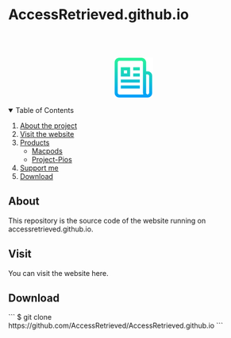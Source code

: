 # AccessRetrieved.github.io

<p align="center">
  <a href="https://github.com/AccessRetrieved/AccessRetrieved.github.io">
    <br><br><br>
    <img src="images/logo.png" alt="Logo" width="80" height="80"> 
  </a>
</p>

<details open="open">
    <summary>Table of Contents</summary>
    <ol>
        <li>
            <a href="#about">About the project</a>
        </li>
        <li>
            <a href="#visit">Visit the website</a>
        </li>
        <li>
            <a href="#products">Products</a>
            <ul>
                <li><a href="https://accessretrieved.github.io/Macpods/app.html">Macpods</a><br></li>
                <li><a href="https://accessretrieved.github.io/project-pios/app.html">Project-Pios</a></li>
            </ul>
        </li>
        <li>
            <a href="https://accessretrieved.github.io/sponsor.html">Support me</a>
        </li>
        <li>
            <a href="#downlaod">Download</a>
        </li>
    </ol>
</details>

<a name="#about">
<h2>About</h2>
<p>This repository is the source code of the website running on <a href="https://accessretrieved.github.io" style="text-decoration: none">accessretrieved.github.io</a>.</p>

<a name="#visit">
<h2>Visit</h2>
<p>You can visit the website <a href="https://accessretrieved.github.io" style="text-decoration: none">here</a>.</p>

<a name="#download">
<h2>Download</h2>
```
$ git clone https://github.com/AccessRetrieved/AccessRetrieved.github.io
```